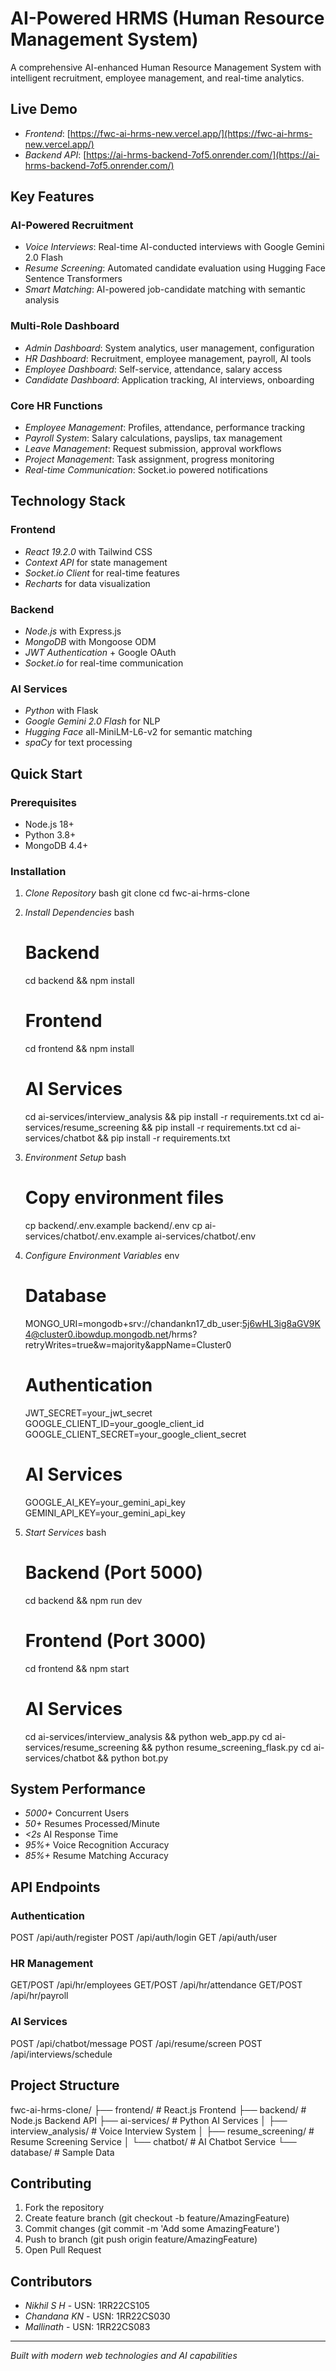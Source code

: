 # AI-Powered HRMS (Human Resource Management System)

A comprehensive AI-enhanced Human Resource Management System with intelligent recruitment, employee management, and real-time analytics.

## Live Demo

- *Frontend*: [https://fwc-ai-hrms-new.vercel.app/](https://fwc-ai-hrms-new.vercel.app/)
- *Backend API*: [https://ai-hrms-backend-7of5.onrender.com/](https://ai-hrms-backend-7of5.onrender.com/)

## Key Features

### AI-Powered Recruitment
- *Voice Interviews*: Real-time AI-conducted interviews with Google Gemini 2.0 Flash
- *Resume Screening*: Automated candidate evaluation using Hugging Face Sentence Transformers
- *Smart Matching*: AI-powered job-candidate matching with semantic analysis

### Multi-Role Dashboard
- *Admin Dashboard*: System analytics, user management, configuration
- *HR Dashboard*: Recruitment, employee management, payroll, AI tools
- *Employee Dashboard*: Self-service, attendance, salary access
- *Candidate Dashboard*: Application tracking, AI interviews, onboarding

### Core HR Functions
- *Employee Management*: Profiles, attendance, performance tracking
- *Payroll System*: Salary calculations, payslips, tax management
- *Leave Management*: Request submission, approval workflows
- *Project Management*: Task assignment, progress monitoring
- *Real-time Communication*: Socket.io powered notifications

## Technology Stack

### Frontend
- *React 19.2.0* with Tailwind CSS
- *Context API* for state management
- *Socket.io Client* for real-time features
- *Recharts* for data visualization

### Backend
- *Node.js* with Express.js
- *MongoDB* with Mongoose ODM
- *JWT Authentication* + Google OAuth
- *Socket.io* for real-time communication

### AI Services
- *Python* with Flask
- *Google Gemini 2.0 Flash* for NLP
- *Hugging Face* all-MiniLM-L6-v2 for semantic matching
- *spaCy* for text processing

## Quick Start

### Prerequisites
- Node.js 18+
- Python 3.8+
- MongoDB 4.4+

### Installation

1. *Clone Repository*
   bash
   git clone <repository-url>
   cd fwc-ai-hrms-clone
   

2. *Install Dependencies*
   bash
   # Backend
   cd backend && npm install
   
   # Frontend
   cd frontend && npm install
   
   # AI Services
   cd ai-services/interview_analysis && pip install -r requirements.txt
   cd ai-services/resume_screening && pip install -r requirements.txt
   cd ai-services/chatbot && pip install -r requirements.txt
   

3. *Environment Setup*
   bash
   # Copy environment files
   cp backend/.env.example backend/.env
   cp ai-services/chatbot/.env.example ai-services/chatbot/.env
   

4. *Configure Environment Variables*
   env
   # Database
   MONGO_URI=mongodb+srv://chandankn17_db_user:5j6wHL3ig8aGV9K4@cluster0.ibowdup.mongodb.net/hrms?retryWrites=true&w=majority&appName=Cluster0

   # Authentication
   JWT_SECRET=your_jwt_secret
   GOOGLE_CLIENT_ID=your_google_client_id
   GOOGLE_CLIENT_SECRET=your_google_client_secret
   
   # AI Services
   GOOGLE_AI_KEY=your_gemini_api_key
   GEMINI_API_KEY=your_gemini_api_key
   

5. *Start Services*
   bash
   # Backend (Port 5000)
   cd backend && npm run dev
   
   # Frontend (Port 3000)
   cd frontend && npm start
   
   # AI Services
   cd ai-services/interview_analysis && python web_app.py
   cd ai-services/resume_screening && python resume_screening_flask.py
   cd ai-services/chatbot && python bot.py
   

## System Performance

- *5000+* Concurrent Users
- *50+* Resumes Processed/Minute
- *<2s* AI Response Time
- *95%+* Voice Recognition Accuracy
- *85%+* Resume Matching Accuracy

## API Endpoints

### Authentication

POST /api/auth/register
POST /api/auth/login
GET  /api/auth/user


### HR Management

GET/POST /api/hr/employees
GET/POST /api/hr/attendance
GET/POST /api/hr/payroll


### AI Services

POST /api/chatbot/message
POST /api/resume/screen
POST /api/interviews/schedule


## Project Structure


fwc-ai-hrms-clone/
├── frontend/                 # React.js Frontend
├── backend/                 # Node.js Backend API
├── ai-services/             # Python AI Services
│   ├── interview_analysis/     # Voice Interview System
│   ├── resume_screening/      # Resume Screening Service
│   └── chatbot/              # AI Chatbot Service
└── database/                # Sample Data


## Contributing

1. Fork the repository
2. Create feature branch (git checkout -b feature/AmazingFeature)
3. Commit changes (git commit -m 'Add some AmazingFeature')
4. Push to branch (git push origin feature/AmazingFeature)
5. Open Pull Request


## Contributors

- *Nikhil S H* - USN: 1RR22CS105
- *Chandana KN* - USN: 1RR22CS030
- *Mallinath* - USN: 1RR22CS083


---

*Built with modern web technologies and AI capabilities*
